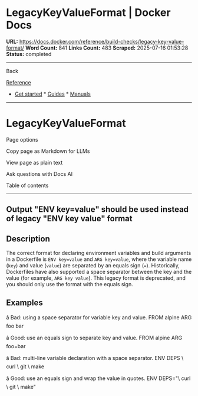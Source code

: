 # LegacyKeyValueFormat | Docker Docs

**URL:** https://docs.docker.com/reference/build-checks/legacy-key-value-format/
**Word Count:** 841
**Links Count:** 483
**Scraped:** 2025-07-16 01:53:28
**Status:** completed

---

Back

[Reference](https://docs.docker.com/reference/)

  * [Get started](https://docs.docker.com/get-started/)   * [Guides](https://docs.docker.com/guides/)   * [Manuals](https://docs.docker.com/manuals/)

* * *

# LegacyKeyValueFormat

Page options

Copy page as Markdown for LLMs

View page as plain text

Ask questions with Docs AI

Table of contents

* * *

## Output               "ENV key=value" should be used instead of legacy "ENV key value" format

## Description

The correct format for declaring environment variables and build arguments in a Dockerfile is `ENV key=value` and `ARG key=value`, where the variable name \(`key`\) and value \(`value`\) are separated by an equals sign \(`=`\). Historically, Dockerfiles have also supported a space separator between the key and the value \(for example, `ARG key value`\). This legacy format is deprecated, and you should only use the format with the equals sign.

## Examples

â Bad: using a space separator for variable key and value.               FROM alpine     ARG foo bar

â Good: use an equals sign to separate key and value.               FROM alpine     ARG foo=bar

â Bad: multi-line variable declaration with a space separator.               ENV DEPS \         curl \         git \         make

â Good: use an equals sign and wrap the value in quotes.               ENV DEPS="\         curl \         git \         make"
